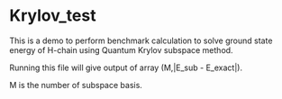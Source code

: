 # Krylov_test

This is a demo to perform benchmark calculation to solve ground state energy of H-chain using Quantum Krylov subspace method.

Running this file will give output of array (M,|E_sub - E_exact|).

M is the number of subspace basis.
